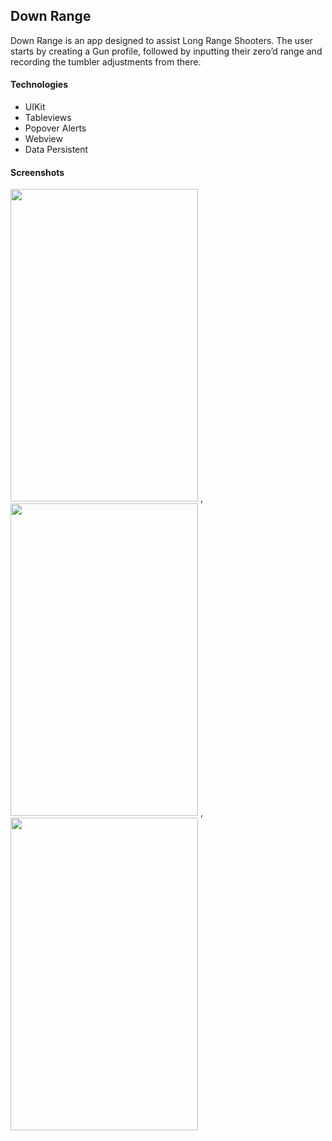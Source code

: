 ## Down Range 

Down Range is an app designed to assist Long Range Shooters. The user starts by creating a Gun profile, followed by inputting their zero’d range and  recording the tumbler adjustments from there.

#### Technologies
 - UIKit
 - Tableviews 
 - Popover Alerts
 - Webview 
 - Data Persistent 
 
 
 #### Screenshots
 
 <img src="https://github.com/ryan-andrew-anderson/Images/blob/orign/iPhone%208%20Plus%20Screen%20Shots/DownRnage%20Images/Simulator%20Screen%20Shot%20-%20iPhone%208%20Plus%20-%202022-09-14%20at%2022.27.31.png" data-canonical-src="https://github.com/ryan-andrew-anderson/Images/blob/orign/iPhone%208%20Plus%20Screen%20Shots/DownRnage%20Images/Simulator%20Screen%20Shot%20-%20iPhone%208%20Plus%20-%202022-09-14%20at%2022.27.31.png" width="300" height="500" /> , <img src="https://github.com/ryan-andrew-anderson/Images/blob/orign/iPhone%208%20Plus%20Screen%20Shots/DownRnage%20Images/Simulator%20Screen%20Shot%20-%20iPhone%208%20Plus%20-%202022-09-14%20at%2022.30.07.png" data-canonical-src="https://github.com/ryan-andrew-anderson/Images/blob/orign/iPhone%208%20Plus%20Screen%20Shots/DownRnage%20Images/Simulator%20Screen%20Shot%20-%20iPhone%208%20Plus%20-%202022-09-14%20at%2022.30.07.png" width="300" height="500" /> , <img src="https://github.com/ryan-andrew-anderson/Images/blob/orign/iPhone%208%20Plus%20Screen%20Shots/DownRnage%20Images/Simulator%20Screen%20Shot%20-%20iPhone%208%20Plus%20-%202022-09-14%20at%2022.32.35.png" data-canonical-src="https://github.com/ryan-andrew-anderson/Images/blob/orign/iPhone%208%20Plus%20Screen%20Shots/DownRnage%20Images/Simulator%20Screen%20Shot%20-%20iPhone%208%20Plus%20-%202022-09-14%20at%2022.32.35.png" width="300" height="500" /> 
